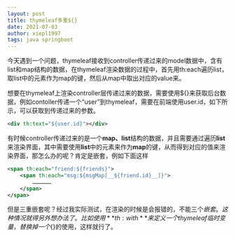 ```yaml
---
layout: post
title: thymeleaf多重${}
date: 2021-07-03
author: xiepl1997
tags: java springboot
---
```


今天遇到一个问题，thymeleaf接收到controller传递过来的model数据中，含有list和map结构的数据，在thymeleaf渲染数据的过程中，首先用th:each遍历list，取list中的元素作为map的键，然后从map中取出对应的value来。  

想要在thymeleaf上渲染controller层传递过来的数据，需要使用${}来获取后台数据，例如contoller传递一个“user”到thymeleaf，需要在前端使用user.id，如下所示，可以获取到传递过来的参数。
```xml
<div th:text="${user.id}"></div>
```

有时候controller传递过来的是一个**map、list**结构的数据，并且需要通过遍历**list**来渲染界面，其中需要使用**list**中的元素来作为**map**的键，从而得到对应的值来渲染界面，那怎么办的呢？肯定是嵌套，例如下面这样
```xml
<span th:each="friend:${friends}">
	<span th:each="msg:${msgMap[__${friend.id}__]}">
		………………
	</span>
</span>
```
但是三重嵌套呢？经过我实际测试，在渲染的时候是会报错的，不能三个${}嵌套。这种情况就得另外想办法了。比如使用**th:with**来定义一个thymeleaf临时变量，替换掉一个${}的使用，这样就行了。